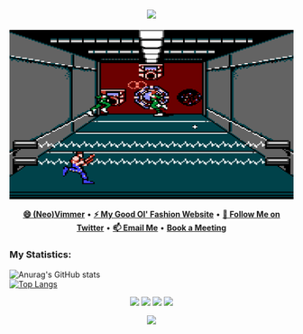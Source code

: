 <div align="center">
  <h3>
    <img src="https://img.shields.io/badge/Hi%2C%20I'm%20Matt-A%20Certified%20Young%20Person-informational"/>
  </h3>
  <img height="300" width="600" src="assets/contra.gif" alt="retro contra gif" />
</div>

<p align="center">
  <b><a href="https://github.com/neovim/neovim">😄 (Neo)Vimmer</a></b>
  •
  <b><a href="https://www.mattwilliams.site/">⚡ My Good Ol' Fashion Website</a></b>
  •
  <b><a href="https://twitter.com/TheBashPotato">💬 Follow Me on Twitter</a></b>
  •
  <b><a href="mailto:mattltf@pm.me">📫 Email Me</a></b>
  •
  <b><a href="https://calendly.com/matt_williams"> Book a Meeting</a></b>
</p>

### My Statistics:

![Anurag's GitHub stats](https://github-readme-stats.vercel.app/api?username=mattcoding4days&show_icons=true&theme=tokyonight)
</br>
[![Top Langs](https://github-readme-stats.vercel.app/api/top-langs/?username=mattcoding4days&hide=jupyter%20notebook,html&layout=compact&theme=tokyonight)](https://github.com/anuraghazra/github-readme-stats)

<p align="center">
  <img src="https://img.shields.io/badge/python-306998.svg?&style=for-the-badge&logo=python&logoColor=white" />
  <img src="https://img.shields.io/badge/rust-%23000000.svg?&style=for-the-badge&logo=rust&logoColor=white"/>
  <img src="https://img.shields.io/badge/typescript%20-%23007ACC.svg?&style=for-the-badge&logo=typescript&logoColor=white"/>
  <img src="https://img.shields.io/badge/neovim-%2357A143.svg?&style=for-the-badge&logo=neovim&logoColor=white"/>
</p>

<p align="center">
  <img src="https://img.shields.io/badge/programmer-I%20write%20code%20and%20stuff-lightgrey"/>
</p>

<!--
- 🔭 I’m currently working on ...
- 🌱 I’m currently learning ...
- 👯 I’m looking to collaborate on ...
- 🤔 I’m looking for help with ...
- 💬 Ask me about ...
- 📫 How to reach me: ...
- 😄 Pronouns: ...
- ⚡ Fun fact: ...
-->
